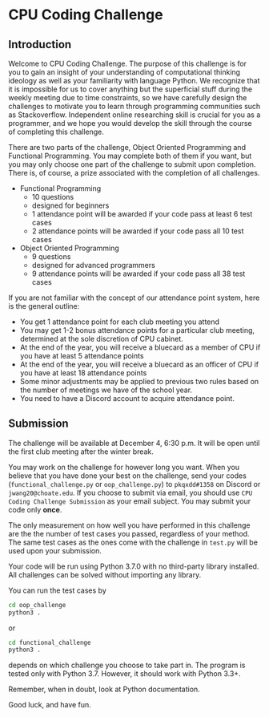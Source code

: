 # CPU Coding Challenge

## Introduction

Welcome to CPU Coding Challenge. The purpose of this challenge is for you to gain an insight of your understanding of computational thinking ideology as well as your familiarity with language Python. We recognize that it is impossible for us to cover anything but the superficial stuff during the weekly meeting due to time constraints, so we have carefully design the challenges to motivate you to learn through programming communities such as Stackoverflow. Independent online researching skill is crucial for you as a programmer, and we hope you would develop the skill through the course of completing this challenge. 

There are two parts of the challenge, Object Oriented Programming and Functional Programming. You may complete both of them if you want, but you may only choose one part of the challenge to submit upon completion. There is, of course, a prize associated with the completion of all challenges.

- Functional Programming
	- 10 questions
	- designed for beginners
	- 1 attendance point will be awarded if your code pass at least 6 test cases
	- 2 attendance points will be awarded if your code pass all 10 test cases
- Object Oriented Programming
	- 9 questions
	- designed for advanced programmers
	- 9 attendance points will be awarded if your code pass all 38 test cases

If you are not familiar with the concept of our attendance point system, here is the general outline:

- You get 1 attendance point for each club meeting you attend
- You may get 1-2 bonus attendance points for a particular club meeting, determined at the sole discretion of CPU cabinet.
- At the end of the year, you will receive a bluecard as a member of CPU if you have at least 5 attendance points
- At the end of the year, you will receive a bluecard as an officer of CPU if you have at least 18 attendance points
- Some minor adjustments may be applied to previous two rules based on the number of meetings we have of the school year.
- You need to have a Discord account to acquire attendance point.

## Submission
The challenge will be available at December 4, 6:30 p.m. It will be open until the first club meeting after the winter break. 

You may work on the challenge for however long you want. When you believe that you have done your best on the challenge, send your codes (`functional_challenge.py` or `oop_challenge.py`) to `pkqxdd#1358` on Discord or `jwang20@choate.edu`. If you choose to submit via email, you should use `CPU Coding Challenge Submission` as your email subject. You may submit your code only **once**.

The only measurement on how well you have performed in this challenge are the the number of test cases you passed, regardless of your method. The same test cases as the ones come with the challenge in `test.py` will be used upon your submission. 

Your code will be run using Python 3.7.0 with no third-party library installed. All challenges can be solved without importing any library. 

You can run the test cases by 

```sh
cd oop_challenge
python3 .
```
or 
```sh
cd functional_challenge
python3 .
```
depends on which challenge you choose to take part in. The program is tested only with Python 3.7. However, it should work with Python 3.3+.

Remember, when in doubt, look at Python documentation. 

Good luck, and have fun.
